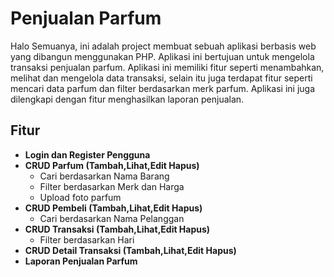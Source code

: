 <h1>Penjualan Parfum </h1>
Halo Semuanya, ini adalah project membuat sebuah aplikasi berbasis web yang dibangun menggunakan PHP. Aplikasi ini bertujuan untuk mengelola transaksi penjualan parfum.
Aplikasi ini memiliki fitur seperti menambahkan, melihat dan mengelola data transaksi, selain itu juga terdapat fitur seperti mencari data parfum dan filter berdasarkan merk parfum.
Aplikasi ini juga dilengkapi dengan fitur menghasilkan laporan penjualan.

<h2>Fitur </h2>
<ul>
    <li><strong>Login dan Register Pengguna</strong></li>
    <li><strong>CRUD Parfum (Tambah,Lihat,Edit Hapus)</strong>
        <ul>
            <li>Cari berdasarkan Nama Barang</li>
            <li>Filter berdasarkan Merk dan Harga</li>
            <li>Upload foto parfum</li>
        </ul>
    </li>
    <li><strong>CRUD Pembeli (Tambah,Lihat,Edit Hapus)</strong>
        <ul>
          <li>Cari berdasarkan Nama Pelanggan</li>
        </ul>
    </li>
    <li><strong>CRUD Transaksi (Tambah,Lihat,Edit Hapus)</strong>
        <ul>
          <li>Filter berdasarkan Hari</li>
        </ul>
    </li>
    <li><strong>CRUD Detail Transaksi (Tambah,Lihat,Edit Hapus) </strong></li>
    <li><strong>Laporan Penjualan Parfum</li></strong>
</ul>
